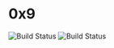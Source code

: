 # 0x9 

![Build Status](https://github.com/RobboF/0x9/actions/workflows/frontend-build.yml/badge.svg)
![Build Status](https://github.com/RobboF/0x9/actions/workflows/backend-build.yml/badge.svg)